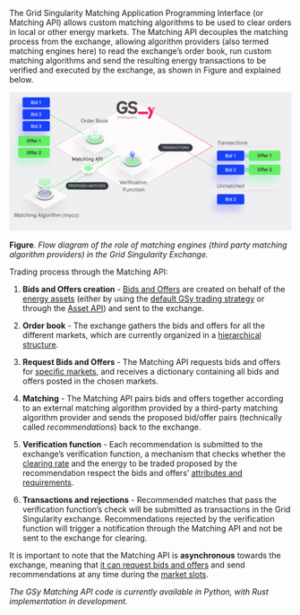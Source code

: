 The Grid Singularity Matching Application Programming Interface (or Matching API) allows custom matching algorithms to be used to clear orders in local or other energy markets. The Matching API decouples the matching process from the exchange, allowing algorithm providers (also termed matching engines here) to read the exchange’s order book, run custom matching algorithms and send the resulting energy transactions to be verified and executed by the exchange, as shown in Figure and explained below.

![alt_text](img/matching_api.png)

**Figure**. *Flow diagram of the role of matching engines (third party matching algorithm providers) in the Grid Singularity Exchange.*

Trading process through the Matching API:

1. **Bids and Offers creation** - [Bids and Offers](market-agent.md) are created on behalf of the [energy assets](configuration.md) (either by using the [default GSy trading strategy](default-trading-strategy.md) or through the [Asset API](configure-trading-strategies-walkthrough.md)) and sent to the exchange.

2. **Order book** - The exchange gathers the bids and offers for all the different markets, which are currently organized in a [hierarchical structure](market-agent.md).

3. **Request Bids and Offers** - The Matching API requests bids and offers for [specific markets](matching-api-commands.md), and receives a dictionary containing all bids and offers posted in the chosen markets.

4. **Matching** - The Matching API pairs bids and offers together according to an external matching algorithm provided by a third-party matching algorithm provider and sends the proposed bid/offer pairs (technically called *recommendations*)  back to the exchange.

5. **Verification function** - Each recommendation is submitted to  the exchange’s verification function, a mechanism that checks whether the [clearing rate](two-sided-pay-as-clear.md) and the energy to be traded proposed by the recommendation respect the bids and offers’ [attributes and requirements](degrees-of-freedom.md).

6. **Transactions and rejections** - Recommended matches that pass the verification function’s check will be submitted as transactions in the Grid Singularity exchange. Recommendations rejected by the verification function will trigger a notification through the Matching API and not be sent to the exchange for clearing.

It is important to note that the Matching API is **asynchronous** towards the exchange, meaning  that [it can request bids and offers](matching-api-commands.md) and send recommendations at any time during the [market slots]('market-types.md').

_The GSy Matching API code is currently available in Python, with Rust implementation in development._

